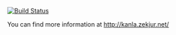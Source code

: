 [![Build Status](https://travis-ci.org/kanla/kanla.png?branch=master)](https://travis-ci.org/kanla/kanla)

You can find more information at http://kanla.zekjur.net/
